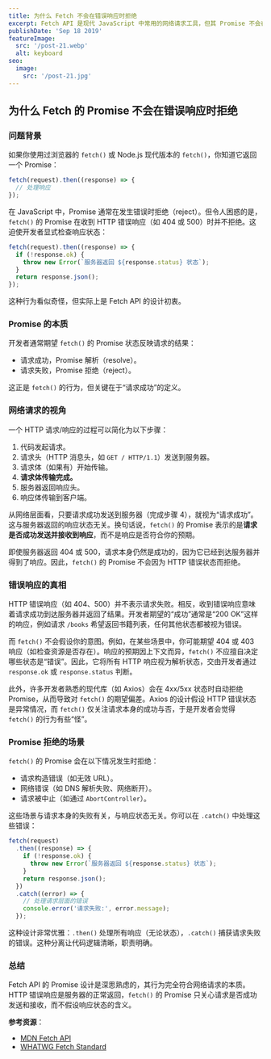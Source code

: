 ```yaml
---
title: 为什么 Fetch 不会在错误响应时拒绝
excerpt: Fetch API 是现代 JavaScript 中常用的网络请求工具，但其 Promise 不会在 HTTP 错误响应（如 404、500）时拒绝。这种行为常让开发者困惑。本文从网络请求的角度解释其设计逻辑，并提供正确处理方式。
publishDate: 'Sep 18 2019'
featureImage:
  src: '/post-21.webp'
  alt: keyboard
seo:
  image:
    src: '/post-21.jpg'
---
```


## 为什么 Fetch 的 Promise 不会在错误响应时拒绝

### 问题背景

如果你使用过浏览器的 `fetch()` 或 Node.js 现代版本的 `fetch()`，你知道它返回一个 Promise：

```javascript
fetch(request).then((response) => {
  // 处理响应
});
```

在 JavaScript 中，Promise 通常在发生错误时拒绝（reject）。但令人困惑的是，`fetch()` 的 Promise 在收到 HTTP 错误响应（如 404 或 500）时并不拒绝。这迫使开发者显式检查响应状态：

```javascript
fetch(request).then((response) => {
  if (!response.ok) {
    throw new Error(`服务器返回 ${response.status} 状态`);
  }
  return response.json();
});
```

这种行为看似奇怪，但实际上是 Fetch API 的设计初衷。

### Promise 的本质

开发者通常期望 `fetch()` 的 Promise 状态反映请求的结果：

- 请求成功，Promise 解析（resolve）。
- 请求失败，Promise 拒绝（reject）。

这正是 `fetch()` 的行为，但关键在于“请求成功”的定义。

### 网络请求的视角

一个 HTTP 请求/响应的过程可以简化为以下步骤：

1. 代码发起请求。
2. 请求头（HTTP 消息头，如 `GET / HTTP/1.1`）发送到服务器。
3. 请求体（如果有）开始传输。
4. **请求体传输完成。**
5. 服务器返回响应头。
6. 响应体传输到客户端。

从网络层面看，只要请求成功发送到服务器（完成步骤 4），就视为“请求成功”。这与服务器返回的响应状态无关。换句话说，`fetch()` 的 Promise 表示的是**请求是否成功发送并接收到响应**，而不是响应是否符合你的预期。

即使服务器返回 404 或 500，请求本身仍然是成功的，因为它已经到达服务器并得到了响应。因此，`fetch()` 的 Promise 不会因为 HTTP 错误状态而拒绝。

### 错误响应的真相

HTTP 错误响应（如 404、500）并不表示请求失败。相反，收到错误响应意味着请求成功到达服务器并返回了结果。开发者期望的“成功”通常是“200 OK”这样的响应，例如请求 `/books` 希望返回书籍列表，任何其他状态都被视为错误。

而 `fetch()` 不会假设你的意图。例如，在某些场景中，你可能期望 404 或 403 响应（如检查资源是否存在）。响应的预期因上下文而异，`fetch()` 不应擅自决定哪些状态是“错误”。因此，它将所有 HTTP 响应视为解析状态，交由开发者通过 `response.ok` 或 `response.status` 判断。

此外，许多开发者熟悉的现代库（如 Axios）会在 4xx/5xx 状态时自动拒绝 Promise，从而导致对 `fetch()` 的期望偏差。Axios 的设计假设 HTTP 错误状态是异常情况，而 `fetch()` 仅关注请求本身的成功与否，于是开发者会觉得 `fetch()` 的行为有些“怪”。

### Promise 拒绝的场景

`fetch()` 的 Promise 会在以下情况发生时拒绝：

- 请求构造错误（如无效 URL）。
- 网络错误（如 DNS 解析失败、网络断开）。
- 请求被中止（如通过 `AbortController`）。

这些场景与请求本身的失败有关，与响应状态无关。你可以在 `.catch()` 中处理这些错误：

```javascript
fetch(request)
  .then((response) => {
    if (!response.ok) {
      throw new Error(`服务器返回 ${response.status} 状态`);
    }
    return response.json();
  })
  .catch((error) => {
    // 处理请求层面的错误
    console.error('请求失败:', error.message);
  });
```

这种设计非常优雅：`.then()` 处理所有响应（无论状态），`.catch()` 捕获请求失败的错误。这种分离让代码逻辑清晰，职责明确。

### 总结

Fetch API 的 Promise 设计是深思熟虑的，其行为完全符合网络请求的本质。HTTP 错误响应是服务器的正常返回，`fetch()` 的 Promise 只关心请求是否成功发送和接收，而不假设响应状态的含义。

**参考资源**：

- [MDN Fetch API](https://developer.mozilla.org/en-US/docs/Web/API/Fetch_API)
- [WHATWG Fetch Standard](https://fetch.spec.whatwg.org/)
